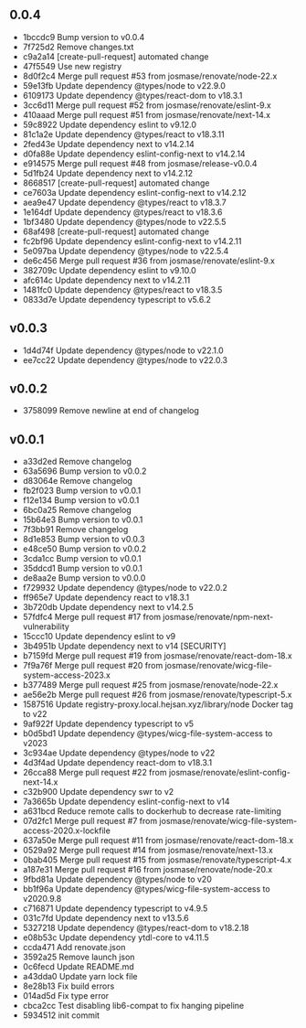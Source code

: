 ## 0.0.4

- 1bccdc9 Bump version to v0.0.4
- 7f725d2 Remove changes.txt
- c9a2a14 [create-pull-request] automated change
- 47f5549 Use new registry
- 8d0f2c4 Merge pull request #53 from josmase/renovate/node-22.x
- 59e13fb Update dependency @types/node to v22.9.0
- 6109173 Update dependency @types/react-dom to v18.3.1
- 3cc6d11 Merge pull request #52 from josmase/renovate/eslint-9.x
- 410aaad Merge pull request #51 from josmase/renovate/next-14.x
- 59c8922 Update dependency eslint to v9.12.0
- 81c1a2e Update dependency @types/react to v18.3.11
- 2fed43e Update dependency next to v14.2.14
- d0fa88e Update dependency eslint-config-next to v14.2.14
- e914575 Merge pull request #48 from josmase/release-v0.0.4
- 5d1fb24 Update dependency next to v14.2.12
- 8668517 [create-pull-request] automated change
- ce7603a Update dependency eslint-config-next to v14.2.12
- aea9e47 Update dependency @types/react to v18.3.7
- 1e164df Update dependency @types/react to v18.3.6
- 1bf3480 Update dependency @types/node to v22.5.5
- 68af498 [create-pull-request] automated change
- fc2bf96 Update dependency eslint-config-next to v14.2.11
- 5e097ba Update dependency @types/node to v22.5.4
- de6c456 Merge pull request #36 from josmase/renovate/eslint-9.x
- 382709c Update dependency eslint to v9.10.0
- afc614c Update dependency next to v14.2.11
- 1481fc0 Update dependency @types/react to v18.3.5
- 0833d7e Update dependency typescript to v5.6.2

## v0.0.3

- 1d4d74f Update dependency @types/node to v22.1.0
- ee7cc22 Update dependency @types/node to v22.0.3

## v0.0.2

- 3758099 Remove newline at end of changelog

## v0.0.1

- a33d2ed Remove changelog
- 63a5696 Bump version to v0.0.2
- d83064e Remove changelog
- fb2f023 Bump version to v0.0.1
- f12e134 Bump version to v0.0.1
- 6bc0a25 Remove changelog
- 15b64e3 Bump version to v0.0.1
- 7f3bb91 Remove changelog
- 8d1e853 Bump version to v0.0.3
- e48ce50 Bump version to v0.0.2
- 3cda1cc Bump version to v0.0.1
- 35ddcd1 Bump version to v0.0.1
- de8aa2e Bump version to v0.0.0
- f729932 Update dependency @types/node to v22.0.2
- ff965e7 Update dependency react to v18.3.1
- 3b720db Update dependency next to v14.2.5
- 57fdfc4 Merge pull request #17 from josmase/renovate/npm-next-vulnerability
- 15ccc10 Update dependency eslint to v9
- 3b4951b Update dependency next to v14 [SECURITY]
- b7159fd Merge pull request #19 from josmase/renovate/react-dom-18.x
- 7f9a76f Merge pull request #20 from josmase/renovate/wicg-file-system-access-2023.x
- b377489 Merge pull request #25 from josmase/renovate/node-22.x
- ae56e2b Merge pull request #26 from josmase/renovate/typescript-5.x
- 1587516 Update registry-proxy.local.hejsan.xyz/library/node Docker tag to v22
- 9af922f Update dependency typescript to v5
- b0d5bd1 Update dependency @types/wicg-file-system-access to v2023
- 3c934ae Update dependency @types/node to v22
- 4d3f4ad Update dependency react-dom to v18.3.1
- 26cca88 Merge pull request #22 from josmase/renovate/eslint-config-next-14.x
- c32b900 Update dependency swr to v2
- 7a3665b Update dependency eslint-config-next to v14
- a631bcd Reduce remote calls to dockerhub to decrease rate-limiting
- 07d2fc1 Merge pull request #7 from josmase/renovate/wicg-file-system-access-2020.x-lockfile
- 637a50e Merge pull request #11 from josmase/renovate/react-dom-18.x
- 0529a92 Merge pull request #14 from josmase/renovate/next-13.x
- 0bab405 Merge pull request #15 from josmase/renovate/typescript-4.x
- a187e31 Merge pull request #16 from josmase/renovate/node-20.x
- 9fbd81a Update dependency @types/node to v20
- bb1f96a Update dependency @types/wicg-file-system-access to v2020.9.8
- c716871 Update dependency typescript to v4.9.5
- 031c7fd Update dependency next to v13.5.6
- 5327218 Update dependency @types/react-dom to v18.2.18
- e08b53c Update dependency ytdl-core to v4.11.5
- ccda471 Add renovate.json
- 3592a25 Remove launch json
- 0c6fecd Update README.md
- a43dda0 Update yarn lock file
- 8e28b13 Fix build errors
- 014ad5d Fix type error
- cbca2cc Test disabling lib6-compat to fix hanging pipeline
- 5934512 init commit
